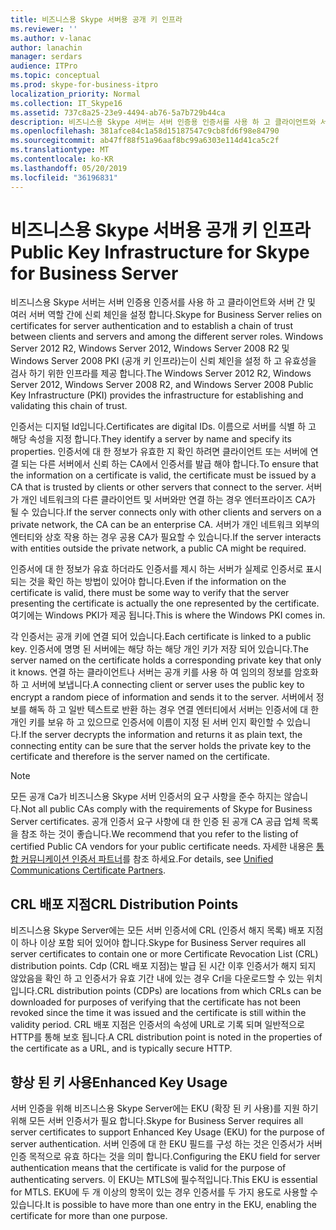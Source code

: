 ```yaml
---
title: 비즈니스용 Skype 서버용 공개 키 인프라
ms.reviewer: ''
ms.author: v-lanac
author: lanachin
manager: serdars
audience: ITPro
ms.topic: conceptual
ms.prod: skype-for-business-itpro
localization_priority: Normal
ms.collection: IT_Skype16
ms.assetid: 737c8a25-23e9-4494-ab76-5a7b729b44ca
description: 비즈니스용 Skype 서버는 서버 인증용 인증서를 사용 하 고 클라이언트와 서버 간 및 여러 서버 역할 간에 신뢰 체인을 설정 합니다. Windows Server 2012 R2, Windows Server 2012, Windows Server 2008 R2 및 Windows Server 2008 PKI (공개 키 인프라)는이 신뢰 체인을 설정 하 고 유효성을 검사 하기 위한 인프라를 제공 합니다.
ms.openlocfilehash: 381afce84c1a58d15187547c9cb8fd6f98e84790
ms.sourcegitcommit: ab47ff88f51a96aaf8bc99a6303e114d41ca5c2f
ms.translationtype: MT
ms.contentlocale: ko-KR
ms.lasthandoff: 05/20/2019
ms.locfileid: "36196831"
---
```

# <a name="public-key-infrastructure-for-skype-for-business-server"></a><span data-ttu-id="e988f-104">비즈니스용 Skype 서버용 공개 키 인프라</span><span class="sxs-lookup"><span data-stu-id="e988f-104">Public Key Infrastructure for Skype for Business Server</span></span>
 
<span data-ttu-id="e988f-105">비즈니스용 Skype 서버는 서버 인증용 인증서를 사용 하 고 클라이언트와 서버 간 및 여러 서버 역할 간에 신뢰 체인을 설정 합니다.</span><span class="sxs-lookup"><span data-stu-id="e988f-105">Skype for Business Server relies on certificates for server authentication and to establish a chain of trust between clients and servers and among the different server roles.</span></span> <span data-ttu-id="e988f-106">Windows Server 2012 R2, Windows Server 2012, Windows Server 2008 R2 및 Windows Server 2008 PKI (공개 키 인프라)는이 신뢰 체인을 설정 하 고 유효성을 검사 하기 위한 인프라를 제공 합니다.</span><span class="sxs-lookup"><span data-stu-id="e988f-106">The Windows Server 2012 R2, Windows Server 2012, Windows Server 2008 R2, and Windows Server 2008 Public Key Infrastructure (PKI) provides the infrastructure for establishing and validating this chain of trust.</span></span>
  
<span data-ttu-id="e988f-107">인증서는 디지털 Id입니다.</span><span class="sxs-lookup"><span data-stu-id="e988f-107">Certificates are digital IDs.</span></span> <span data-ttu-id="e988f-108">이름으로 서버를 식별 하 고 해당 속성을 지정 합니다.</span><span class="sxs-lookup"><span data-stu-id="e988f-108">They identify a server by name and specify its properties.</span></span> <span data-ttu-id="e988f-109">인증서에 대 한 정보가 유효한 지 확인 하려면 클라이언트 또는 서버에 연결 되는 다른 서버에서 신뢰 하는 CA에서 인증서를 발급 해야 합니다.</span><span class="sxs-lookup"><span data-stu-id="e988f-109">To ensure that the information on a certificate is valid, the certificate must be issued by a CA that is trusted by clients or other servers that connect to the server.</span></span> <span data-ttu-id="e988f-110">서버가 개인 네트워크의 다른 클라이언트 및 서버와만 연결 하는 경우 엔터프라이즈 CA가 될 수 있습니다.</span><span class="sxs-lookup"><span data-stu-id="e988f-110">If the server connects only with other clients and servers on a private network, the CA can be an enterprise CA.</span></span> <span data-ttu-id="e988f-111">서버가 개인 네트워크 외부의 엔터티와 상호 작용 하는 경우 공용 CA가 필요할 수 있습니다.</span><span class="sxs-lookup"><span data-stu-id="e988f-111">If the server interacts with entities outside the private network, a public CA might be required.</span></span>
  
<span data-ttu-id="e988f-112">인증서에 대 한 정보가 유효 하더라도 인증서를 제시 하는 서버가 실제로 인증서로 표시 되는 것을 확인 하는 방법이 있어야 합니다.</span><span class="sxs-lookup"><span data-stu-id="e988f-112">Even if the information on the certificate is valid, there must be some way to verify that the server presenting the certificate is actually the one represented by the certificate.</span></span> <span data-ttu-id="e988f-113">여기에는 Windows PKI가 제공 됩니다.</span><span class="sxs-lookup"><span data-stu-id="e988f-113">This is where the Windows PKI comes in.</span></span>
  
<span data-ttu-id="e988f-114">각 인증서는 공개 키에 연결 되어 있습니다.</span><span class="sxs-lookup"><span data-stu-id="e988f-114">Each certificate is linked to a public key.</span></span> <span data-ttu-id="e988f-115">인증서에 명명 된 서버에는 해당 하는 해당 개인 키가 저장 되어 있습니다.</span><span class="sxs-lookup"><span data-stu-id="e988f-115">The server named on the certificate holds a corresponding private key that only it knows.</span></span> <span data-ttu-id="e988f-116">연결 하는 클라이언트나 서버는 공개 키를 사용 하 여 임의의 정보를 암호화 하 고 서버에 보냅니다.</span><span class="sxs-lookup"><span data-stu-id="e988f-116">A connecting client or server uses the public key to encrypt a random piece of information and sends it to the server.</span></span> <span data-ttu-id="e988f-117">서버에서 정보를 해독 하 고 일반 텍스트로 반환 하는 경우 연결 엔터티에서 서버는 인증서에 대 한 개인 키를 보유 하 고 있으므로 인증서에 이름이 지정 된 서버 인지 확인할 수 있습니다.</span><span class="sxs-lookup"><span data-stu-id="e988f-117">If the server decrypts the information and returns it as plain text, the connecting entity can be sure that the server holds the private key to the certificate and therefore is the server named on the certificate.</span></span>
  
> [!NOTE]
> <span data-ttu-id="e988f-118">모든 공개 Ca가 비즈니스용 Skype 서버 인증서의 요구 사항을 준수 하지는 않습니다.</span><span class="sxs-lookup"><span data-stu-id="e988f-118">Not all public CAs comply with the requirements of Skype for Business Server certificates.</span></span> <span data-ttu-id="e988f-119">공개 인증서 요구 사항에 대 한 인증 된 공개 CA 공급 업체 목록을 참조 하는 것이 좋습니다.</span><span class="sxs-lookup"><span data-stu-id="e988f-119">We recommend that you refer to the listing of certified Public CA vendors for your public certificate needs.</span></span> <span data-ttu-id="e988f-120">자세한 내용은 [통합 커뮤니케이션 인증서 파트너](https://go.microsoft.com/fwlink/p/?LinkId=140898)를 참조 하세요.</span><span class="sxs-lookup"><span data-stu-id="e988f-120">For details, see [Unified Communications Certificate Partners](https://go.microsoft.com/fwlink/p/?LinkId=140898).</span></span> 
  
## <a name="crl-distribution-points"></a><span data-ttu-id="e988f-121">CRL 배포 지점</span><span class="sxs-lookup"><span data-stu-id="e988f-121">CRL Distribution Points</span></span>

<span data-ttu-id="e988f-122">비즈니스용 Skype Server에는 모든 서버 인증서에 CRL (인증서 해지 목록) 배포 지점이 하나 이상 포함 되어 있어야 합니다.</span><span class="sxs-lookup"><span data-stu-id="e988f-122">Skype for Business Server requires all server certificates to contain one or more Certificate Revocation List (CRL) distribution points.</span></span> <span data-ttu-id="e988f-123">Cdp (CRL 배포 지점)는 발급 된 시간 이후 인증서가 해지 되지 않았음을 확인 하 고 인증서가 유효 기간 내에 있는 경우 Crl을 다운로드할 수 있는 위치입니다.</span><span class="sxs-lookup"><span data-stu-id="e988f-123">CRL distribution points (CDPs) are locations from which CRLs can be downloaded for purposes of verifying that the certificate has not been revoked since the time it was issued and the certificate is still within the validity period.</span></span> <span data-ttu-id="e988f-124">CRL 배포 지점은 인증서의 속성에 URL로 기록 되며 일반적으로 HTTP를 통해 보호 됩니다.</span><span class="sxs-lookup"><span data-stu-id="e988f-124">A CRL distribution point is noted in the properties of the certificate as a URL, and is typically secure HTTP.</span></span>
  
## <a name="enhanced-key-usage"></a><span data-ttu-id="e988f-125">향상 된 키 사용</span><span class="sxs-lookup"><span data-stu-id="e988f-125">Enhanced Key Usage</span></span>

<span data-ttu-id="e988f-126">서버 인증을 위해 비즈니스용 Skype Server에는 EKU (확장 된 키 사용)를 지원 하기 위해 모든 서버 인증서가 필요 합니다.</span><span class="sxs-lookup"><span data-stu-id="e988f-126">Skype for Business Server requires all server certificates to support Enhanced Key Usage (EKU) for the purpose of server authentication.</span></span> <span data-ttu-id="e988f-127">서버 인증에 대 한 EKU 필드를 구성 하는 것은 인증서가 서버 인증 목적으로 유효 하다는 것을 의미 합니다.</span><span class="sxs-lookup"><span data-stu-id="e988f-127">Configuring the EKU field for server authentication means that the certificate is valid for the purpose of authenticating servers.</span></span> <span data-ttu-id="e988f-128">이 EKU는 MTLS에 필수적입니다.</span><span class="sxs-lookup"><span data-stu-id="e988f-128">This EKU is essential for MTLS.</span></span> <span data-ttu-id="e988f-129">EKU에 두 개 이상의 항목이 있는 경우 인증서를 두 가지 용도로 사용할 수 있습니다.</span><span class="sxs-lookup"><span data-stu-id="e988f-129">It is possible to have more than one entry in the EKU, enabling the certificate for more than one purpose.</span></span>
  

